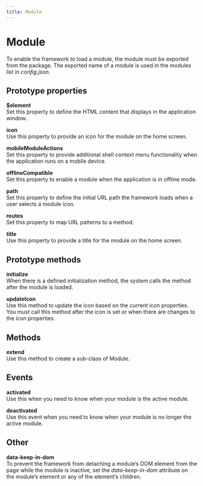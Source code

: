 ```yaml
---
title: Module
---
```


# Module
To enable the framework to load a module, the module must be exported from the package. The exported name of a module is used in the modules list in *config.json*.


## Prototype properties

**$element**  
Set this property to define the HTML content that displays in the application window.

**icon**  
Use this property to provide an icon for the module on the home screen.

**mobileModuleActions**  
Set this property to provide additional shell context menu functionality when the application runs on a mobile device.

**offlineCompatible**  
Set this property to enable a module when the application is in offline mode.

**path**  
Set this property to define the initial URL path the framework loads when a user selects a module icon.

**routes**  
Set this property to map URL patterns to a method.

**title**  
Use this property to provide a title for the module on the home screen.


## Prototype methods

**initialize**  
When there is a defined initialization method, the system calls the method after the module is loaded.

**updateIcon**  
Use this method to update the icon based on the current icon properties. You must call this method after the icon is set or when there are changes to the icon properties.


## Methods

**extend**  
Use this method to create a sub-class of Module.


## Events 

**activated**  
Use this when you need to know when your module is the active module.

**deactivated**  
Use this event when you need to know when your module is no longer the active module.

## Other
**data-keep-in-dom**  
To prevent the framework from detaching a module’s DOM element from the page while the module is inactive, set the *data-keep-in-dom* attribute on the module’s element or any of the element’s children.
